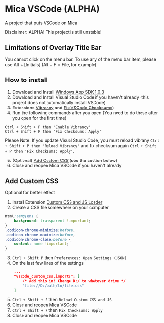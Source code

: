 # Mica VSCode (ALPHA)

A project that puts VSCode on Mica

Disclaimer: ALPHA! This project is still unstable!

## Limitations of Overlay Title Bar
You cannot click on the menu bar. To use any of the menu bar item, please use Alt + [Initials] (Alt + F = File, for example)

## How to install
1. Download and Install [Windows App SDK 1.0.3](https://aka.ms/windowsappsdk/1.0/1.0.3/windowsappruntimeinstall-1.0.3-x64.exe)
2. Download and Install Visual Studio Code if you haven't already (this project does not automatically install VSCode)
3. Extensions [Vibrancy](https://marketplace.visualstudio.com/items?itemName=illixion.vscode-vibrancy-continued) and [Fix VSCode Checksums](https://marketplace.visualstudio.com/items?itemName=lehni.vscode-fix-checksums))
4. Run the following commands after you open (You need to do these after you open for the first time)
```
Ctrl + Shift + P then 'Enable Vibrancy'
Ctrl + Shift + P then 'Fix Checksums: Apply'
```
Please Note: If you update Visual Studio Code, you must reload vibrany `Ctrl + Shift + P then 'Reload Vibrancy'` and fix checksum again `Ctrl + Shift + P then 'Fix Checksums: Apply'`.

5. (Optional) [Add Custom CSS](#-add-custom-css) (see the section below)
6. Close and reopen Mica VSCode if you haven't already

## Add Custom CSS
Optional for better effect

1. Install Extension [Custom CSS and JS Loader](https://marketplace.visualstudio.com/items?itemName=be5invis.vscode-custom-css)
2. Create a CSS file somewhere on your computer
```css
html:lang(en) {
    background: transparent !important;
}
.codicon-chrome-minimize:before,
.codicon-chrome-maximize:before,
.codicon-chrome-close:before {
    content: none !important;
}
```
3. `Ctrl + Shift P` then `Preferences: Open Settings (JSON)`
4. On the last few lines of the settings
```json
    ...
    "vscode_custom_css.imports": [
        /* Add this in! Change D:/ to whatever drive */
        "file://D:/path/to/file.css"
    ]
```
5. `Ctrl + Shift + P` then `Reload Custom CSS and JS`
6. Close and reopen Mica VSCode
7. `Ctrl + Shift + P` then `Fix Checksums: Apply`
8. Close and reopen Mica VSCode
